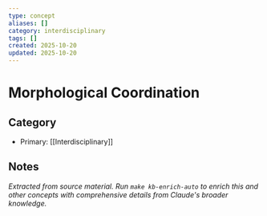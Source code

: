 ```yaml
---
type: concept
aliases: []
category: interdisciplinary
tags: []
created: 2025-10-20
updated: 2025-10-20
---
```


# Morphological Coordination

## Category

- Primary: [[Interdisciplinary]]

## Notes

*Extracted from source material. Run `make kb-enrich-auto` to enrich this and other concepts with comprehensive details from Claude's broader knowledge.*
